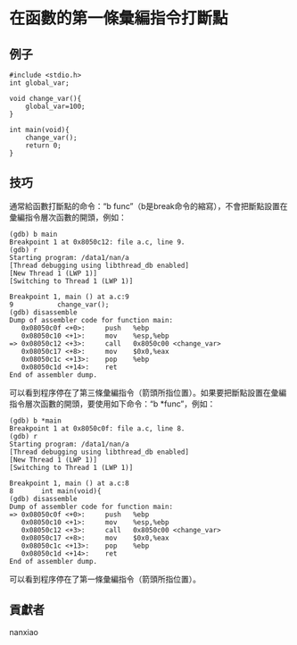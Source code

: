 # 在函數的第一條彙編指令打斷點 

## 例子

	#include <stdio.h>
	int global_var;
	
	void change_var(){
	    global_var=100;
	}
	
	int main(void){
	    change_var();
	    return 0;
	}


## 技巧

通常給函數打斷點的命令：“b func”（b是break命令的縮寫），不會把斷點設置在彙編指令層次函數的開頭，例如：

	(gdb) b main
	Breakpoint 1 at 0x8050c12: file a.c, line 9.
	(gdb) r
	Starting program: /data1/nan/a
	[Thread debugging using libthread_db enabled]
	[New Thread 1 (LWP 1)]
	[Switching to Thread 1 (LWP 1)]
	
	Breakpoint 1, main () at a.c:9
	9           change_var();
	(gdb) disassemble
	Dump of assembler code for function main:
	   0x08050c0f <+0>:     push   %ebp
	   0x08050c10 <+1>:     mov    %esp,%ebp
	=> 0x08050c12 <+3>:     call   0x8050c00 <change_var>
	   0x08050c17 <+8>:     mov    $0x0,%eax
	   0x08050c1c <+13>:    pop    %ebp
	   0x08050c1d <+14>:    ret
	End of assembler dump.

	


可以看到程序停在了第三條彙編指令（箭頭所指位置）。如果要把斷點設置在彙編指令層次函數的開頭，要使用如下命令：“b *func”，例如：

	(gdb) b *main
	Breakpoint 1 at 0x8050c0f: file a.c, line 8.
	(gdb) r
	Starting program: /data1/nan/a
	[Thread debugging using libthread_db enabled]
	[New Thread 1 (LWP 1)]
	[Switching to Thread 1 (LWP 1)]
	
	Breakpoint 1, main () at a.c:8
	8       int main(void){
	(gdb) disassemble
	Dump of assembler code for function main:
	=> 0x08050c0f <+0>:     push   %ebp
	   0x08050c10 <+1>:     mov    %esp,%ebp
	   0x08050c12 <+3>:     call   0x8050c00 <change_var>
	   0x08050c17 <+8>:     mov    $0x0,%eax
	   0x08050c1c <+13>:    pop    %ebp
	   0x08050c1d <+14>:    ret
	End of assembler dump.

可以看到程序停在了第一條彙編指令（箭頭所指位置）。


## 貢獻者

nanxiao

